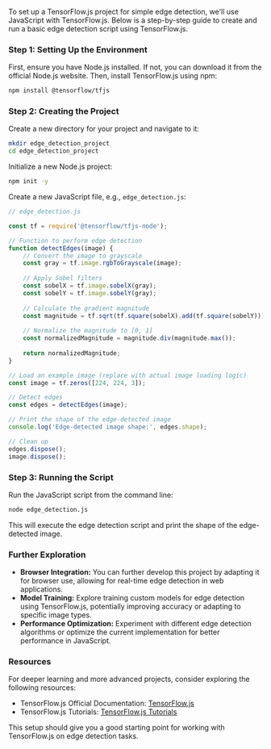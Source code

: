To set up a TensorFlow.js project for simple edge detection, we'll use JavaScript with TensorFlow.js. Below is a step-by-step guide to create and run a basic edge detection script using TensorFlow.js.

### Step 1: Setting Up the Environment

First, ensure you have Node.js installed. If not, you can download it from the official Node.js website. Then, install TensorFlow.js using npm:

```bash
npm install @tensorflow/tfjs
```

### Step 2: Creating the Project

Create a new directory for your project and navigate to it:

```bash
mkdir edge_detection_project
cd edge_detection_project
```

Initialize a new Node.js project:

```bash
npm init -y
```

Create a new JavaScript file, e.g., `edge_detection.js`:

```javascript
// edge_detection.js

const tf = require('@tensorflow/tfjs-node');

// Function to perform edge detection
function detectEdges(image) {
    // Convert the image to grayscale
    const gray = tf.image.rgbToGrayscale(image);
    
    // Apply Sobel filters
    const sobelX = tf.image.sobelX(gray);
    const sobelY = tf.image.sobelY(gray);
    
    // Calculate the gradient magnitude
    const magnitude = tf.sqrt(tf.square(sobelX).add(tf.square(sobelY)));
    
    // Normalize the magnitude to [0, 1]
    const normalizedMagnitude = magnitude.div(magnitude.max());
    
    return normalizedMagnitude;
}

// Load an example image (replace with actual image loading logic)
const image = tf.zeros([224, 224, 3]);

// Detect edges
const edges = detectEdges(image);

// Print the shape of the edge-detected image
console.log('Edge-detected image shape:', edges.shape);

// Clean up
edges.dispose();
image.dispose();
```

### Step 3: Running the Script

Run the JavaScript script from the command line:

```bash
node edge_detection.js
```

This will execute the edge detection script and print the shape of the edge-detected image.

### Further Exploration

- **Browser Integration:** You can further develop this project by adapting it for browser use, allowing for real-time edge detection in web applications.
- **Model Training:** Explore training custom models for edge detection using TensorFlow.js, potentially improving accuracy or adapting to specific image types.
- **Performance Optimization:** Experiment with different edge detection algorithms or optimize the current implementation for better performance in JavaScript.

### Resources

For deeper learning and more advanced projects, consider exploring the following resources:
- TensorFlow.js Official Documentation: [TensorFlow.js](https://www.tensorflow.org/js)
- TensorFlow.js Tutorials: [TensorFlow.js Tutorials](https://www.tensorflow.org/js/tutorials)

This setup should give you a good starting point for working with TensorFlow.js on edge detection tasks.

